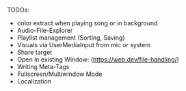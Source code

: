 TODOs:

- color extract when playing song or in background
- Audio-File-Explorer
- Playlist management (Sorting, Saving)
- Visuals via UserMediaInput from mic or system
- Share target
- Open in existing Window: (https://web.dev/file-handling/)
- Writing Meta-Tags
- Fullscreen/Multiwindow Mode
- Localization
